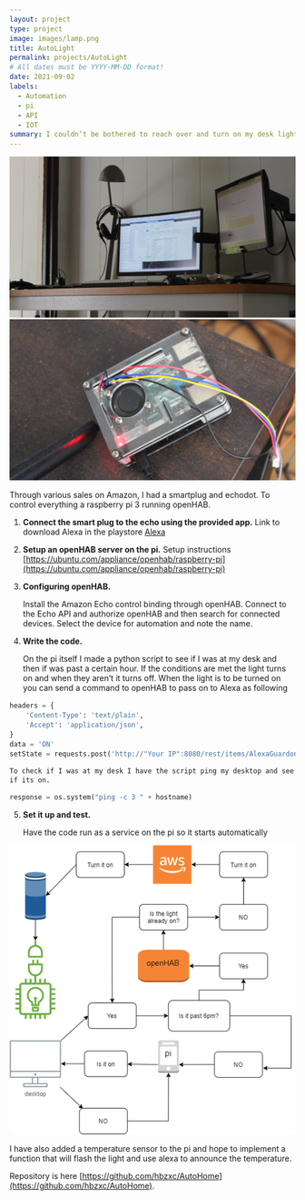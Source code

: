 ```yaml
---
layout: project
type: project
image: images/lamp.png
title: AutoLight
permalink: projects/AutoLight
# All dates must be YYYY-MM-DD format!
date: 2021-09-02
labels:
  - Automation
  - pi
  - API
  - IOT
summary: I couldn’t be bothered to reach over and turn on my desk light, so I spent 8 hours making it automatic.
---
```


<div class="ui small rounded images">
  <img class="ui image" src="../images/desk.png">
  <img class="ui image" src="../images/piphoto.png">
</div>

Through various sales on Amazon, I had a smartplug and echodot. To control everything a raspberry pi 3 running openHAB.

1.  **Connect the smart plug to the echo using the provided app.** Link to download Alexa in the playstore [Alexa](https://play.google.com/store/apps/details?id=com.amazon.dee.app&hl=en_US&gl=US)
  
2.  **Setup an openHAB server on the pi.** Setup instructions [https://ubuntu.com/appliance/openhab/raspberry-pi](https://ubuntu.com/appliance/openhab/raspberry-pi)

3.  **Configuring openHAB.**
  
	Install the Amazon Echo control binding through openHAB.
	Connect to the Echo API and authorize openHAB and then search for connected devices.
	Select the device for automation and note the name.

4. **Write the code.**

	On the pi itself I made a python script to see if I was at my desk and then if was past a 
	certain hour. If the conditions are met the light turns on and when they aren’t it turns off.
	When the light is to be turned on you can send a command to openHAB to pass on to Alexa as following
```py
headers = {
    'Content-Type': 'text/plain',
    'Accept': 'application/json',
}
data = 'ON'
setState = requests.post('http://"Your IP":8080/rest/items/AlexaGuardonFirstplug_PowerState', headers=headers, data=data)
   ```
    To check if I was at my desk I have the script ping my desktop and see if its on.
```py
response = os.system("ping -c 3 " + hostname)
```

5. **Set it up and test.**

	Have the code run as a service on the pi so it starts automatically
    
 <img class="ui image" src="../images/AutoLight Diagram.drawio.png">
 
 I have also added a temperature sensor to the pi and hope to implement a function that will flash the light and use alexa to announce the temperature.


Repository is here [https://github.com/hbzxc/AutoHome](https://github.com/hbzxc/AutoHome).



